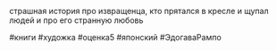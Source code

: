 страшная история про извращенца, кто прятался в кресле и щупал людей и про его странную любовь



#книги #художка #оценка5 #японский #ЭдогаваРампо 


